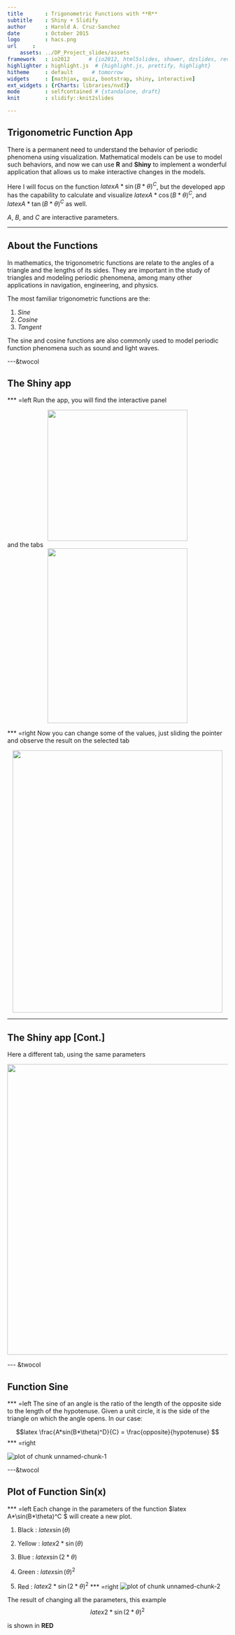 ```yaml
---
title       : Trigonometric Functions with **R**
subtitle    : Shiny + Slidify
author      : Harold A. Cruz-Sanchez
date        : October 2015
logo        : hacs.png
url     :
    assets: ../DP_Project_slides/assets
framework   : io2012      # {io2012, html5slides, shower, dzslides, revealjs  ...}
highlighter : highlight.js  # {highlight.js, prettify, highlight}
hitheme     : default      # tomorrow
widgets     : [mathjax, quiz, bootstrap, shiny, interactive]
ext_widgets : {rCharts: libraries/nvd3}
mode        : selfcontained # {standalone, draft}
knit        : slidify::knit2slides

---
```


## Trigonometric Function App

There is a permanent need to understand the behavior of periodic phenomena using visualization.  Mathematical models can be use to model such behaviors, and now we can use **R** and **Shiny** to implement a wonderful application that allows us to make interactive changes in the models.

Here I will focus on the function $latex A*\sin(B*\theta)^C$, but the developed app has the capability to calculate and visualize  $latex A*\cos(B*\theta)^C$, and $latex A*\tan(B*\theta)^C$ as well.

*A*, *B*, and *C* are interactive parameters.

---

## About the Functions

In mathematics, the trigonometric functions are relate to the angles of a triangle and the lengths of its sides. They are important in the study of triangles and modeling periodic phenomena, among many other applications in navigation, engineering, and physics.
                               
The most familiar trigonometric functions are the:

1. *Sine* 
2. *Cosine* 
3. *Tangent*

The sine and cosine functions are also commonly used to model periodic
function phenomena such as sound and light waves.

---&twocol

## The Shiny app
*** =left
Run the app, you will find the interactive panel
<div style='text-align: center;'>
    <img height="300" width="320" src='trigo_app_11.png' />
</div>
and the tabs
<div style='text-align: center;'>
    <img height="400" width="320" src='trigo_app_20.png' />
</div>

*** =right
Now you can change some of the values, just sliding the pointer and observe the result on the selected tab
<div style='text-align: center;'>
    <img height="600" width="480" src='trigo_app_30.png' />
</div>


---

## The Shiny app [Cont.]

Here a different tab, using the same parameters
<div style='text-align: center;'>
    <img height="665" width="595" src='trigo_app_40.png' /> 
  </div>


--- &twocol

## Function Sine
*** =left
The sine of an angle is the ratio of the length of the opposite side to the length of the hypotenuse. Given a unit circle, it is the side of the triangle on which the angle opens. In our case:

$$latex
\frac{A*sin(B*\theta)^D}{C} = \frac{opposite}{hypotenuse} 
$$
*** =right

![plot of chunk unnamed-chunk-1](assets/fig/unnamed-chunk-1-1.png) 


---&twocol

## Plot of Function Sin(x)
*** =left
Each change in the parameters of the function
$latex A*\sin(B*\theta)^C $ will create a new plot.  

1. Black  : $latex \sin(\theta)$

2. Yellow : $latex 2*\sin(\theta)$

3. Blue   : $latex \sin(2*\theta)$

4. Green  : $latex \sin(\theta)^2$

5. Red    : $latex 2*\sin(2*\theta)^2$
*** =right
![plot of chunk unnamed-chunk-2](assets/fig/unnamed-chunk-2-1.png) 

The result of changing all the parameters, this example
$$latex
2*\sin(2*\theta)^2
$$

is shown in **RED**


